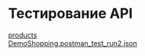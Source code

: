 # Тестирование API  
[products](https://juniors-8228.postman.co/workspace/Juniors-Workspace~0f16e920-bfcd-481e-9614-120602a43a0e/collection/38276556-3b0da222-823c-4a5a-b369-acf0856a8e5b?action=share&creator=38276556&active-environment=38276556-abe957dd-0515-43bf-b804-37ed2f7dcf56)  
[DemoShopping.postman_test_run2.json](https://github.com/user-attachments/files/17034207/DemoShopping.postman_test_run2.json)  
